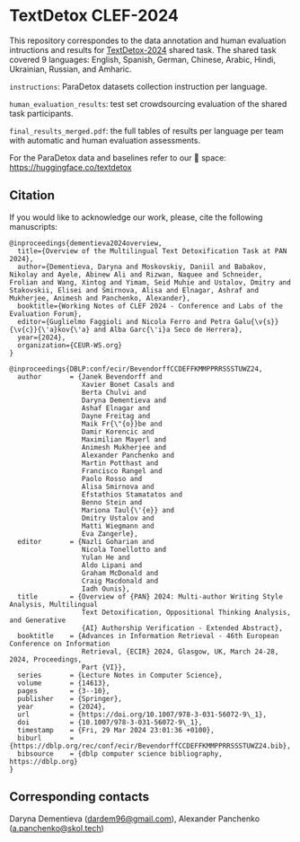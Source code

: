 # TextDetox CLEF-2024
This repository correspondes to the data annotation and human evaluation intructions and results for [TextDetox-2024](https://pan.webis.de/clef24/pan24-web/text-detoxification.html) shared task. The shared task covered 9 languages: English, Spanish, German, Chinese, Arabic, Hindi, Ukrainian, Russian, and Amharic.

``instructions``: ParaDetox datasets collection instruction per language. 

``human_evaluation_results``: test set crowdsourcing evaluation of the shared task participants.

``final_results_merged.pdf``: the full tables of results per language per team with automatic and human evaluation assessments.

For the ParaDetox data and baselines refer to our 🤗 space: https://huggingface.co/textdetox

## Citation
If you would like to acknowledge our work, please, cite the following manuscripts:

```
@inproceedings{dementieva2024overview,
  title={Overview of the Multilingual Text Detoxification Task at PAN 2024},
  author={Dementieva, Daryna and Moskovskiy, Daniil and Babakov, Nikolay and Ayele, Abinew Ali and Rizwan, Naquee and Schneider, Frolian and Wang, Xintog and Yimam, Seid Muhie and Ustalov, Dmitry and Stakovskii, Elisei and Smirnova, Alisa and Elnagar, Ashraf and Mukherjee, Animesh and Panchenko, Alexander},
  booktitle={Working Notes of CLEF 2024 - Conference and Labs of the Evaluation Forum},
  editor={Guglielmo Faggioli and Nicola Ferro and Petra Galu{\v{s}}{\v{c}}{\'a}kov{\'a} and Alba Garc{\'i}a Seco de Herrera},
  year={2024},
  organization={CEUR-WS.org}
}
```

```
@inproceedings{DBLP:conf/ecir/BevendorffCCDEFFKMMPPRRSSSTUWZ24,
  author       = {Janek Bevendorff and
                  Xavier Bonet Casals and
                  Berta Chulvi and
                  Daryna Dementieva and
                  Ashaf Elnagar and
                  Dayne Freitag and
                  Maik Fr{\"{o}}be and
                  Damir Korencic and
                  Maximilian Mayerl and
                  Animesh Mukherjee and
                  Alexander Panchenko and
                  Martin Potthast and
                  Francisco Rangel and
                  Paolo Rosso and
                  Alisa Smirnova and
                  Efstathios Stamatatos and
                  Benno Stein and
                  Mariona Taul{\'{e}} and
                  Dmitry Ustalov and
                  Matti Wiegmann and
                  Eva Zangerle},
  editor       = {Nazli Goharian and
                  Nicola Tonellotto and
                  Yulan He and
                  Aldo Lipani and
                  Graham McDonald and
                  Craig Macdonald and
                  Iadh Ounis},
  title        = {Overview of {PAN} 2024: Multi-author Writing Style Analysis, Multilingual
                  Text Detoxification, Oppositional Thinking Analysis, and Generative
                  {AI} Authorship Verification - Extended Abstract},
  booktitle    = {Advances in Information Retrieval - 46th European Conference on Information
                  Retrieval, {ECIR} 2024, Glasgow, UK, March 24-28, 2024, Proceedings,
                  Part {VI}},
  series       = {Lecture Notes in Computer Science},
  volume       = {14613},
  pages        = {3--10},
  publisher    = {Springer},
  year         = {2024},
  url          = {https://doi.org/10.1007/978-3-031-56072-9\_1},
  doi          = {10.1007/978-3-031-56072-9\_1},
  timestamp    = {Fri, 29 Mar 2024 23:01:36 +0100},
  biburl       = {https://dblp.org/rec/conf/ecir/BevendorffCCDEFFKMMPPRRSSSTUWZ24.bib},
  bibsource    = {dblp computer science bibliography, https://dblp.org}
}
```

## Corresponding contacts
Daryna Dementieva (dardem96@gmail.com), Alexander Panchenko (a.panchenko@skol.tech)
